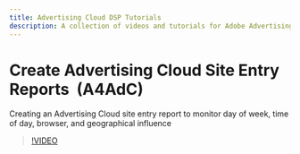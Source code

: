 ```yaml
---
title: Advertising Cloud DSP Tutorials
description: A collection of videos and tutorials for Adobe Advertising Cloud.
---
```


# Create Advertising Cloud Site Entry Reports  (A4AdC)

Creating an Advertising Cloud site entry report to monitor day of week, time of day, browser, and geographical influence


>[!VIDEO](https://video.tv.adobe.com/v/33921)

